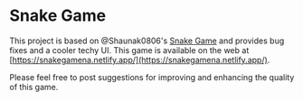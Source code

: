# Snake Game

This project is based on @Shaunak0806's [Snake Game](https://github.com/Shaunak0806/snake-game) and provides bug fixes and a cooler techy UI. This game is available on the web at [https://snakegamena.netlify.app/](https://snakegamena.netlify.app/).

Please feel free to post suggestions for improving and enhancing the quality of this game.